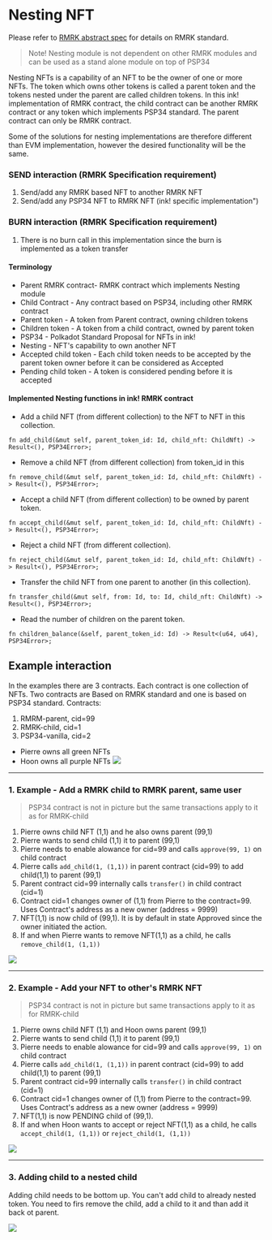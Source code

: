 # Nesting NFT
Please refer to [RMRK abstract spec](https://github.com/rmrk-team/rmrk-spec/tree/master/standards/abstract) for details on RMRK standard.
> Note! Nesting module is not dependent on other RMRK modules and can be used as a stand alone module on top of PSP34

Nesting NFTs is a capability of an NFT to be the owner of one or more NFTs. The token which owns other tokens is called a parent token and the tokens nested under the parent are called children tokens. 
In this ink! implementation of RMRK contract, the child contract can be another RMRK contract or any token which implements PSP34 standard.
The parent contract can only be RMRK contract.

Some of the solutions for nesting implementations are therefore different than EVM implementation, however the desired functionality will be the same.

### SEND interaction (RMRK Specification requirement)
1. Send/add any RMRK based NFT to another RMRK NFT
1. Send/add any PSP34 NFT to RMRK NFT (ink! specific implementation")

### BURN interaction (RMRK Specification requirement)
1. There is no burn call in this implementation since the burn is implemented as a token transfer

#### Terminology
* Parent RMRK contract- RMRK contract which implements Nesting module
* Child Contract - Any contract based on PSP34, including other RMRK contract
* Parent token - A token from Parent contract, owning children tokens
* Children token - A token from a child contract, owned by parent token
* PSP34 - Polkadot Standard Proposal for NFTs in ink!
* Nesting - NFT's capability to own another NFT
* Accepted child token - Each child token needs to be accepted by the parent token owner before it can be considered as Accepted
* Pending child token - A token is considered pending before it is accepted
#### Implemented Nesting functions in ink! RMRK contract

* Add a child NFT (from different collection) to the NFT to NFT in this collection.

```
fn add_child(&mut self, parent_token_id: Id, child_nft: ChildNft) -> Result<(), PSP34Error>;
```
* Remove a child NFT (from different collection) from token_id in this
```
fn remove_child(&mut self, parent_token_id: Id, child_nft: ChildNft) -> Result<(), PSP34Error>;
```

* Accept a child NFT (from different collection) to be owned by parent token.
```
fn accept_child(&mut self, parent_token_id: Id, child_nft: ChildNft) -> Result<(), PSP34Error>;
```

* Reject a child NFT (from different collection).
```
fn reject_child(&mut self, parent_token_id: Id, child_nft: ChildNft) -> Result<(), PSP34Error>;
```
* Transfer the child NFT from one parent to another (in this collection).
```
fn transfer_child(&mut self, from: Id, to: Id, child_nft: ChildNft) -> Result<(), PSP34Error>;
```
* Read the number of children on the parent token.
```
fn children_balance(&self, parent_token_id: Id) -> Result<(u64, u64), PSP34Error>;
```


## Example interaction
In the examples there are 3 contracts. Each contract is one collection of NFTs. Two contracts are Based on RMRK standard and one is based on PSP34 standard.
Contracts:
1. RMRM-parent, cid=99
1. RMRK-child, cid=1
1. PSP34-vanilla, cid=2

* Pierre owns all green NFTs
* Hoon owns all purple NFTs
![](https://i.imgur.com/hMawAK4.png)

---
### 1. Example - Add a RMRK child to RMRK parent, same user
> PSP34 contract is not in picture but the same transactions apply to it as for RMRK-child

1. Pierre owns child NFT (1,1) and he also owns parent (99,1)
1. Pierre wants to send child (1,1) it to parent (99,1)
1. Pierre needs to enable alowance for cid=99 and calls `approve(99, 1)` on child contract
1. Pierre calls `add_child(1, (1,1))` in parent contract (cid=99) to add child(1,1) to parent (99,1)
2. Parent contract cid=99 internally calls `transfer()` in child contract (cid=1)
4. Contract cid=1 changes owner of (1,1) from Pierre to the contract=99. Uses Contract's address as a new owner (address = 9999)
5. NFT(1,1) is now child of (99,1). It is by default in state Approved since the owner initiated the action.
6. If and when Pierre wants to remove NFT(1,1) as a child, he calls `remove_child(1, (1,1))`

![](https://i.imgur.com/Xvw92p6.png)

---
### 2. Example - Add your NFT to other's RMRK NFT
> PSP34 contract is not in picture but same transactions apply to it as for RMRK-child
1. Pierre owns child NFT (1,1) and Hoon owns parent (99,1)
1. Pierre wants to send child (1,1) it to parent (99,1)
1. Pierre needs to enable alowance for cid=99 and calls `approve(99, 1)` on child contract
1. Pierre calls `add_child(1, (1,1))` in parent contract (cid=99) to add child(1,1) to parent (99,1)
2. Parent contract cid=99 internally calls `transfer()` in child contract (cid=1)
4. Contract cid=1 changes owner of (1,1) from Pierre to the contract=99. Uses Contract's address as a new owner (address = 9999)
5. NFT(1,1) is now PENDING child of (99,1).
6. If and when Hoon wants to accept or reject NFT(1,1) as a child, he calls `accept_child(1, (1,1))` or `reject_child(1, (1,1))`

![](https://i.imgur.com/o5zP0xt.png)

---
### 3. Adding child to a nested child
Adding child needs to be bottom up. You can't add child to already nested token. You need to firs remove the child, add a child to it and than add it back ot parent.

![](https://i.imgur.com/IwMvXDU.jpg)
